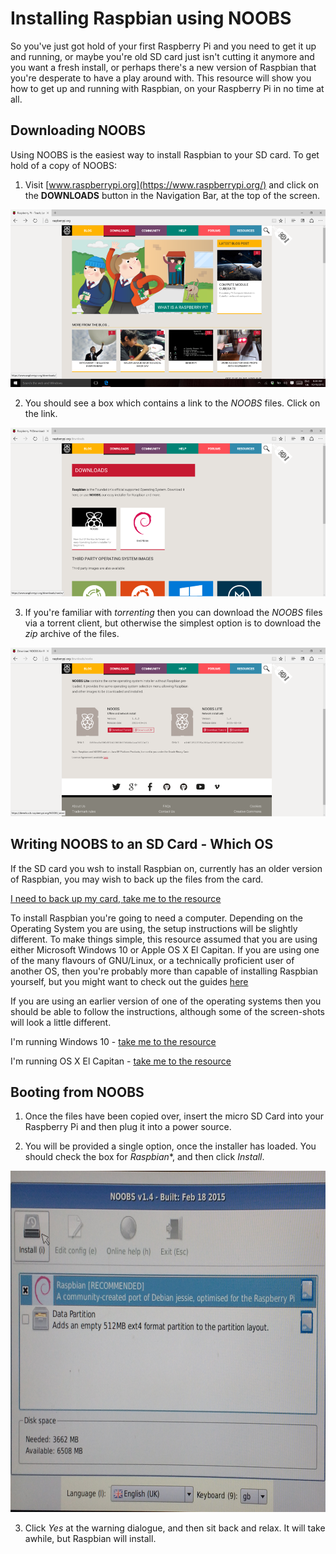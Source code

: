 # Installing Raspbian using NOOBS

So you've just got hold of your first Raspberry Pi and you need to get it up and running, or maybe you're old SD card just isn't cutting it anymore and you want a fresh install, or perhaps there's a new version of Raspbian that you're desperate to have a play around with. This resource will show you how to get up and running with Raspbian, on your Raspberry Pi in no time at all.

## Downloading NOOBS

Using NOOBS is the easiest way to install Raspbian to your SD card. To get hold of a copy of NOOBS:

1. Visit [www.raspberrypi.org](https://www.raspberrypi.org/) and click on the **DOWNLOADS** button in the Navigation Bar, at the top of the screen.

![Site Home](images/siteHome.png)

2. You should see a box which contains a link to the *NOOBS* files. Click on the link.

![NOOBS1](images/noobs1.png)

3. If you're familiar with *torrenting* then you can download the *NOOBS* files via a torrent client, but otherwise the simplest option is to download the *zip* archive of the files.

![NOOBS2](images/noobs2.png)

## Writing NOOBS to an SD Card - Which OS

If the SD card you wsh to install Raspbian on, currently has an older version of Raspbian, you may wish to back up the files from the card.

[I need to back up my card, take me to the resource](backup.md)

To install Raspbian you're going to need a computer. Depending on the Operating System you are using, the setup instructions will be slightly different. To make things simple, this resource assumed that you are using either Microsoft Windows 10 or Apple OS X El Capitan. If you are using one of the many flavours of GNU/Linux, or a technically proficient user of another OS, then you're probably more than capable of installing Raspbian yourself, but you might want to check out the guides [here](https://www.raspberrypi.org/documentation/installation/installing-images/)

If you are using an earlier version of one of the operating systems then you should be able to follow the instructions, although some of the screen-shots will look a little different.

I'm running Windows 10 - [take me to the resource](windows.md)

I'm running OS X El Capitan - [take me to the resource](elcapitan.md)

## Booting from NOOBS

1. Once the files have been copied over, insert the micro SD Card into your Raspberry Pi and then plug it into a power source.

2. You will be provided a single option, once the installer has loaded. You should check the box for *Raspbian**, and then click *Install*.

![install](images/install.png)

3. Click *Yes* at the warning dialogue, and then sit back and relax. It will take awhile, but Raspbian will install.


